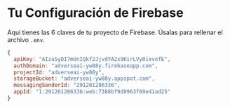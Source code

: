 # Tu Configuración de Firebase

Aquí tienes las 6 claves de tu proyecto de Firebase. Úsalas para rellenar el archivo `.env`.

```javascript
{
  apiKey: "AIzaSyDI7mUnIQkf2JjvdYA2x9KirLVy0ixvofE",
  authDomain: "adverseai-yw88y.firebaseapp.com",
  projectId: "adverseai-yw88y",
  storageBucket: "adverseai-yw88y.appspot.com",
  messagingSenderId: "291201286336",
  appId: "1:291201286336:web:7388bf9d0963f69e41ad25"
}
```
